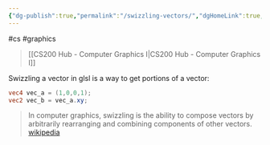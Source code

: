 ```yaml
---
{"dg-publish":true,"permalink":"/swizzling-vectors/","dgHomeLink":true,"dgPassFrontmatter":false}
---
```


#cs #graphics 
> [[CS200 Hub - Computer Graphics I|CS200 Hub - Computer Graphics I]]

Swizzling a vector in glsl is a way to get portions of a vector:

```glsl
vec4 vec_a = (1,0,0,1);
vec2 vec_b = vec_a.xy;
```

> In computer graphics, swizzling is the ability to compose vectors by arbitrarily rearranging and combining components of other vectors.
> [wikipedia](https://en.wikipedia.org/wiki/Swizzling_(computer_graphics))